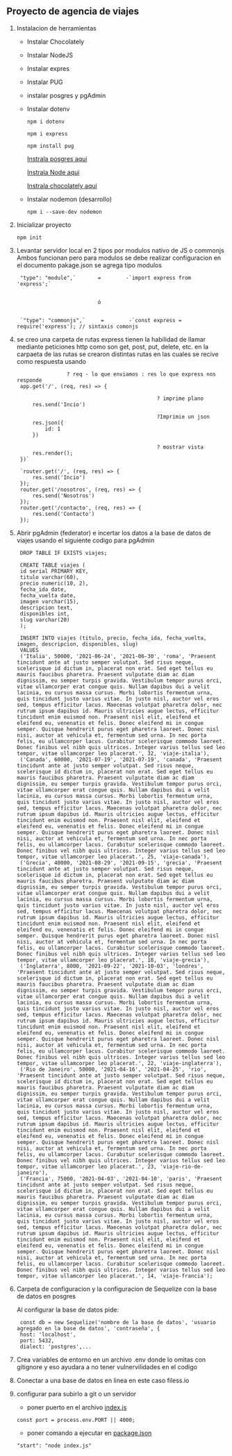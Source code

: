 ## Proyecto de agencia de viajes

1. Instalacion de herramientas 
    - Instalar Chocolately 
    - Instalar NodeJS 
    - Instalar expres
    - Instalar PUG
    - instalar posgres y pgAdmin
    - Instalar dotenv

        `npm i dotenv`

        `npm i express`
        
        `npm install pug`

        [Instrala posgres aqui](https://www.enterprisedb.com/downloads/postgres-postgresql-downloads)

        [Instrala Node aqui](https://nodejs.org/en)

        [Instrala chocolately aqui](https://chocolatey.org/)

    - Instalar nodemon (desarrollo)

    
        `npm i --save-dev nodemon`

2. Inicializar proyecto 


    `npm init `
    

3. Levantar servidor local en 2 tipos por modulos nativo de JS o commonjs 
    Ambos funcionan pero para modulos se debe realizar configuracion en el documento pakage.json se agrega tipo modulos


        "type": "module",`       =        -`import express from 'express';`


                                 ó


        `"type": "commonjs",`     =        -`const express = require('express'); // sintaxis comonjs

4. se creo una carpeta de rutas 
    express tienen la habilidad de llamar mediante peticiones http como son get, post, put, delete, etc.
    en la carpaeta de las rutas se crearon distintas rutas en las cuales se recive como respuesta usando 

    
                       ? req - lo que enviamos : res lo que express nos responde
        app.get('/', (req, res) => {
            
                                                    ? imprime plano
            res.send('Incio')

                                                    ?Imprimie un json
            res.json({  
                id: 1
            })

                                                    ? mostrar vista
            res.render();
        })`
        
        `router.get('/', (req, res) => {
            res.send('Incio')
        });
        router.get('/nosotros', (req, res) => {
            res.send('Nosotros')
        });
        router.get('/contacto', (req, res) => {
            res.send('Contacto')
        });

5. Abrir pgAdmin (federator) e incertar los datos a la base de datos de viajes usando el siguiente codigo para pgAdmin

    
        
        DROP TABLE IF EXISTS viajes;
    
        CREATE TABLE viajes (
        id serial PRIMARY KEY,
        titulo varchar(60),
        precio numeric(10, 2),
        fecha_ida date,
        fecha_vuelta date,
        imagen varchar(15),
        descripcion text,
        disponibles int,
        slug varchar(20)
        );
    
        INSERT INTO viajes (titulo, precio, fecha_ida, fecha_vuelta, imagen, descripcion, disponibles, slug)
        VALUES 
        ('Italia', 50000, '2021-06-24', '2021-06-30', 'roma', 'Praesent tincidunt ante at justo semper volutpat. Sed risus neque, scelerisque id dictum in, placerat non erat. Sed eget tellus eu mauris faucibus pharetra. Praesent vulputate diam ac diam dignissim, eu semper turpis gravida. Vestibulum tempor purus orci, vitae ullamcorper erat congue quis. Nullam dapibus dui a velit lacinia, eu cursus massa cursus. Morbi lobortis fermentum urna, quis tincidunt justo varius vitae. In justo nisl, auctor vel eros sed, tempus efficitur lacus. Maecenas volutpat pharetra dolor, nec rutrum ipsum dapibus id. Mauris ultricies augue lectus, efficitur tincidunt enim euismod non. Praesent nisl elit, eleifend et eleifend eu, venenatis et felis. Donec eleifend mi in congue semper. Quisque hendrerit purus eget pharetra laoreet. Donec nisl nisi, auctor at vehicula et, fermentum sed urna. In nec porta felis, eu ullamcorper lacus. Curabitur scelerisque commodo laoreet. Donec finibus vel nibh quis ultrices. Integer varius tellus sed leo tempor, vitae ullamcorper leo placerat.', 32, 'viaje-italia'),
        ('Canada', 60000, '2021-07-19', '2021-07-19', 'canada', 'Praesent tincidunt ante at justo semper volutpat. Sed risus neque, scelerisque id dictum in, placerat non erat. Sed eget tellus eu mauris faucibus pharetra. Praesent vulputate diam ac diam dignissim, eu semper turpis gravida. Vestibulum tempor purus orci, vitae ullamcorper erat congue quis. Nullam dapibus dui a velit lacinia, eu cursus massa cursus. Morbi lobortis fermentum urna, quis tincidunt justo varius vitae. In justo nisl, auctor vel eros sed, tempus efficitur lacus. Maecenas volutpat pharetra dolor, nec rutrum ipsum dapibus id. Mauris ultricies augue lectus, efficitur tincidunt enim euismod non. Praesent nisl elit, eleifend et eleifend eu, venenatis et felis. Donec eleifend mi in congue semper. Quisque hendrerit purus eget pharetra laoreet. Donec nisl nisi, auctor at vehicula et, fermentum sed urna. In nec porta felis, eu ullamcorper lacus. Curabitur scelerisque commodo laoreet. Donec finibus vel nibh quis ultrices. Integer varius tellus sed leo tempor, vitae ullamcorper leo placerat.', 25, 'viaje-canada'),
        ('Grecia', 40000, '2021-08-29', '2021-09-15', 'grecia', 'Praesent tincidunt ante at justo semper volutpat. Sed risus neque, scelerisque id dictum in, placerat non erat. Sed eget tellus eu mauris faucibus pharetra. Praesent vulputate diam ac diam dignissim, eu semper turpis gravida. Vestibulum tempor purus orci, vitae ullamcorper erat congue quis. Nullam dapibus dui a velit lacinia, eu cursus massa cursus. Morbi lobortis fermentum urna, quis tincidunt justo varius vitae. In justo nisl, auctor vel eros sed, tempus efficitur lacus. Maecenas volutpat pharetra dolor, nec rutrum ipsum dapibus id. Mauris ultricies augue lectus, efficitur tincidunt enim euismod non. Praesent nisl elit, eleifend et eleifend eu, venenatis et felis. Donec eleifend mi in congue semper. Quisque hendrerit purus eget pharetra laoreet. Donec nisl nisi, auctor at vehicula et, fermentum sed urna. In nec porta felis, eu ullamcorper lacus. Curabitur scelerisque commodo laoreet. Donec finibus vel nibh quis ultrices. Integer varius tellus sed leo tempor, vitae ullamcorper leo placerat.', 18, 'viaje-grecia'),
        ('Inglaterra', 8000, '2021-09-22', '2021-10-03', 'londres', 'Praesent tincidunt ante at justo semper volutpat. Sed risus neque, scelerisque id dictum in, placerat non erat. Sed eget tellus eu mauris faucibus pharetra. Praesent vulputate diam ac diam dignissim, eu semper turpis gravida. Vestibulum tempor purus orci, vitae ullamcorper erat congue quis. Nullam dapibus dui a velit lacinia, eu cursus massa cursus. Morbi lobortis fermentum urna, quis tincidunt justo varius vitae. In justo nisl, auctor vel eros sed, tempus efficitur lacus. Maecenas volutpat pharetra dolor, nec rutrum ipsum dapibus id. Mauris ultricies augue lectus, efficitur tincidunt enim euismod non. Praesent nisl elit, eleifend et eleifend eu, venenatis et felis. Donec eleifend mi in congue semper. Quisque hendrerit purus eget pharetra laoreet. Donec nisl nisi, auctor at vehicula et, fermentum sed urna. In nec porta felis, eu ullamcorper lacus. Curabitur scelerisque commodo laoreet. Donec finibus vel nibh quis ultrices. Integer varius tellus sed leo tempor, vitae ullamcorper leo placerat.', 22, 'viaje-inglaterra'),
        ('Rio de Janeiro', 50000, '2021-04-16', '2021-04-25', 'rio', 'Praesent tincidunt ante at justo semper volutpat. Sed risus neque, scelerisque id dictum in, placerat non erat. Sed eget tellus eu mauris faucibus pharetra. Praesent vulputate diam ac diam dignissim, eu semper turpis gravida. Vestibulum tempor purus orci, vitae ullamcorper erat congue quis. Nullam dapibus dui a velit lacinia, eu cursus massa cursus. Morbi lobortis fermentum urna, quis tincidunt justo varius vitae. In justo nisl, auctor vel eros sed, tempus efficitur lacus. Maecenas volutpat pharetra dolor, nec rutrum ipsum dapibus id. Mauris ultricies augue lectus, efficitur tincidunt enim euismod non. Praesent nisl elit, eleifend et eleifend eu, venenatis et felis. Donec eleifend mi in congue semper. Quisque hendrerit purus eget pharetra laoreet. Donec nisl nisi, auctor at vehicula et, fermentum sed urna. In nec porta felis, eu ullamcorper lacus. Curabitur scelerisque commodo laoreet. Donec finibus vel nibh quis ultrices. Integer varius tellus sed leo tempor, vitae ullamcorper leo placerat.', 23, 'viaje-rio-de-janeiro'),
        ('Francia', 75000, '2021-04-03', '2021-04-10', 'paris', 'Praesent tincidunt ante at justo semper volutpat. Sed risus neque, scelerisque id dictum in, placerat non erat. Sed eget tellus eu mauris faucibus pharetra. Praesent vulputate diam ac diam dignissim, eu semper turpis gravida. Vestibulum tempor purus orci, vitae ullamcorper erat congue quis. Nullam dapibus dui a velit lacinia, eu cursus massa cursus. Morbi lobortis fermentum urna, quis tincidunt justo varius vitae. In justo nisl, auctor vel eros sed, tempus efficitur lacus. Maecenas volutpat pharetra dolor, nec rutrum ipsum dapibus id. Mauris ultricies augue lectus, efficitur tincidunt enim euismod non. Praesent nisl elit, eleifend et eleifend eu, venenatis et felis. Donec eleifend mi in congue semper. Quisque hendrerit purus eget pharetra laoreet. Donec nisl nisi, auctor at vehicula et, fermentum sed urna. In nec porta felis, eu ullamcorper lacus. Curabitur scelerisque commodo laoreet. Donec finibus vel nibh quis ultrices. Integer varius tellus sed leo tempor, vitae ullamcorper leo placerat.', 14, 'viaje-francia');


6. Carpeta de configuracion y la configuracion de Sequelize con la base de datos en posgres
    
    Al configurar la base de datos pide:


        const db = new Sequelize('nombre de la base de datos', 'usuario agregado en la base de datos', 'contraseña', {
        host: 'localhost',
        port: 5432,
        dialect: 'postgres',...

7. Crea variables de entorno en un archivo .env donde lo omitas con gitignore y eso ayudara a no tener vulnervilidades en el codigo 

8. Conectar a una base de datos en linea en este caso filess.io 

9. configurar para subirlo a git o un servidor 
    - poner puerto en el archivo [index.js](index.js)
    
    `const port = process.env.PORT || 4000;`

    - poner comando a ejecutar en  [package.json](package.json) 
    
    `"start": "node index.js"`
